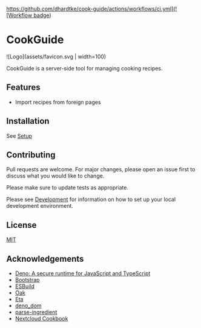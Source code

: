 [https://github.com/dhardtke/cook-guide/actions/workflows/ci.yml](![Workflow badge](https://github.com/dhardtke/cook-guide/actions/workflows/ci.yml/badge.svg))

# CookGuide

![Logo](assets/favicon.svg | width=100)

CookGuide is a server-side tool for managing cooking recipes.

## Features

- Import recipes from foreign pages

## Installation

See [Setup](docs/setup.md)

## Contributing

Pull requests are welcome. For major changes, please open an issue first to discuss what you would like to change.

Please make sure to update tests as appropriate.

Please see [Development](docs/development.md) for information on how to set up your local development environment.

## License

[MIT](https://choosealicense.com/licenses/mit/)

## Acknowledgements

* [Deno: A secure runtime for JavaScript and TypeScript](https://deno.land/)
* [Bootstrap](https://getbootstrap.com/)
* [ESBuild](https://esbuild.github.io/)
* [Oak](https://oakserver.github.io/oak/)
* [Eta](https://eta.js.org)
* [deno_dom](https://github.com/b-fuze/deno-dom)
* [parse-ingredient](https://jakeboone02.github.io/parse-ingredient/)
* [Nextcloud Cookbook](https://github.com/nextcloud/cookbook)
